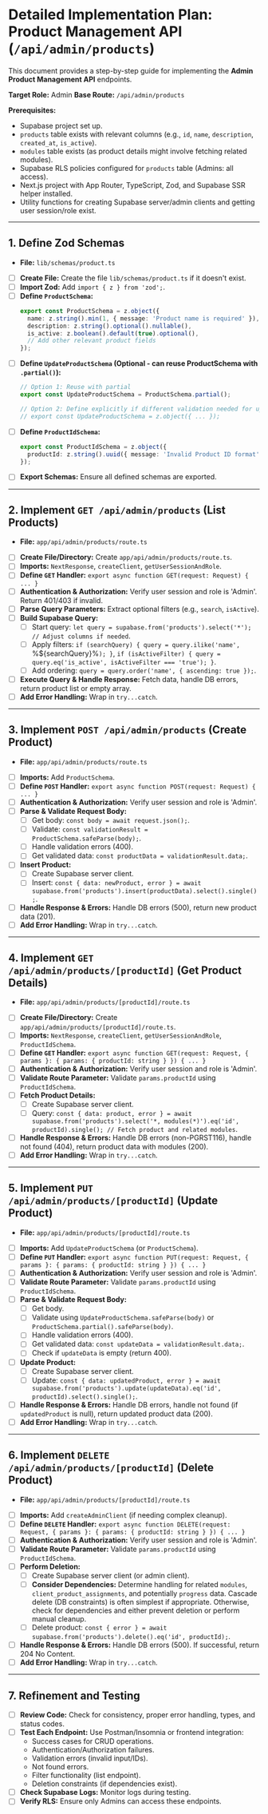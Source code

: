 # Detailed Implementation Plan: Product Management API (`/api/admin/products`)

This document provides a step-by-step guide for implementing the **Admin Product Management API** endpoints.

**Target Role:** Admin
**Base Route:** `/api/admin/products`

**Prerequisites:**

*   Supabase project set up.
*   `products` table exists with relevant columns (e.g., `id`, `name`, `description`, `created_at`, `is_active`).
*   `modules` table exists (as product details might involve fetching related modules).
*   Supabase RLS policies configured for `products` table (Admins: all access).
*   Next.js project with App Router, TypeScript, Zod, and Supabase SSR helper installed.
*   Utility functions for creating Supabase server/admin clients and getting user session/role exist.

---

## 1. Define Zod Schemas

*   **File:** `lib/schemas/product.ts`

*   [ ] **Create File:** Create the file `lib/schemas/product.ts` if it doesn't exist.
*   [ ] **Import Zod:** Add `import { z } from 'zod';`.
*   [ ] **Define `ProductSchema`:**
    ```typescript
    export const ProductSchema = z.object({
      name: z.string().min(1, { message: 'Product name is required' }),
      description: z.string().optional().nullable(),
      is_active: z.boolean().default(true).optional(),
      // Add other relevant product fields
    });
    ```
*   [ ] **Define `UpdateProductSchema` (Optional - can reuse ProductSchema with `.partial()`):**
    ```typescript
    // Option 1: Reuse with partial
    export const UpdateProductSchema = ProductSchema.partial();

    // Option 2: Define explicitly if different validation needed for update
    // export const UpdateProductSchema = z.object({ ... });
    ```
*   [ ] **Define `ProductIdSchema`:**
    ```typescript
    export const ProductIdSchema = z.object({
      productId: z.string().uuid({ message: 'Invalid Product ID format' })
    });
    ```
*   [ ] **Export Schemas:** Ensure all defined schemas are exported.

---

## 2. Implement `GET /api/admin/products` (List Products)

*   **File:** `app/api/admin/products/route.ts`

*   [ ] **Create File/Directory:** Create `app/api/admin/products/route.ts`.
*   [ ] **Imports:** `NextResponse`, `createClient`, `getUserSessionAndRole`.
*   [ ] **Define `GET` Handler:** `export async function GET(request: Request) { ... }`
*   [ ] **Authentication & Authorization:** Verify user session and role is 'Admin'. Return 401/403 if invalid.
*   [ ] **Parse Query Parameters:** Extract optional filters (e.g., `search`, `isActive`).
*   [ ] **Build Supabase Query:**
    *   [ ] Start query: `let query = supabase.from('products').select('*'); // Adjust columns if needed`.
    *   [ ] Apply filters: `if (searchQuery) { query = query.ilike('name', `%${searchQuery}%`); }`, `if (isActiveFilter) { query = query.eq('is_active', isActiveFilter === 'true'); }`.
    *   [ ] Add ordering: `query = query.order('name', { ascending: true });`.
*   [ ] **Execute Query & Handle Response:** Fetch data, handle DB errors, return product list or empty array.
*   [ ] **Add Error Handling:** Wrap in `try...catch`.

---

## 3. Implement `POST /api/admin/products` (Create Product)

*   **File:** `app/api/admin/products/route.ts`

*   [ ] **Imports:** Add `ProductSchema`.
*   [ ] **Define `POST` Handler:** `export async function POST(request: Request) { ... }`
*   [ ] **Authentication & Authorization:** Verify user session and role is 'Admin'.
*   [ ] **Parse & Validate Request Body:**
    *   [ ] Get body: `const body = await request.json();`.
    *   [ ] Validate: `const validationResult = ProductSchema.safeParse(body);`.
    *   [ ] Handle validation errors (400).
    *   [ ] Get validated data: `const productData = validationResult.data;`.
*   [ ] **Insert Product:**
    *   [ ] Create Supabase server client.
    *   [ ] Insert: `const { data: newProduct, error } = await supabase.from('products').insert(productData).select().single();`.
*   [ ] **Handle Response & Errors:** Handle DB errors (500), return new product data (201).
*   [ ] **Add Error Handling:** Wrap in `try...catch`.

---

## 4. Implement `GET /api/admin/products/[productId]` (Get Product Details)

*   **File:** `app/api/admin/products/[productId]/route.ts`

*   [ ] **Create File/Directory:** Create `app/api/admin/products/[productId]/route.ts`.
*   [ ] **Imports:** `NextResponse`, `createClient`, `getUserSessionAndRole`, `ProductIdSchema`.
*   [ ] **Define `GET` Handler:** `export async function GET(request: Request, { params }: { params: { productId: string } }) { ... }`
*   [ ] **Authentication & Authorization:** Verify user session and role is 'Admin'.
*   [ ] **Validate Route Parameter:** Validate `params.productId` using `ProductIdSchema`.
*   [ ] **Fetch Product Details:**
    *   [ ] Create Supabase server client.
    *   [ ] Query: `const { data: product, error } = await supabase.from('products').select('*, modules(*)').eq('id', productId).single(); // Fetch product and related modules`.
*   [ ] **Handle Response & Errors:** Handle DB errors (non-PGRST116), handle not found (404), return product data with modules (200).
*   [ ] **Add Error Handling:** Wrap in `try...catch`.

---

## 5. Implement `PUT /api/admin/products/[productId]` (Update Product)

*   **File:** `app/api/admin/products/[productId]/route.ts`

*   [ ] **Imports:** Add `UpdateProductSchema` (or `ProductSchema`).
*   [ ] **Define `PUT` Handler:** `export async function PUT(request: Request, { params }: { params: { productId: string } }) { ... }`
*   [ ] **Authentication & Authorization:** Verify user session and role is 'Admin'.
*   [ ] **Validate Route Parameter:** Validate `params.productId` using `ProductIdSchema`.
*   [ ] **Parse & Validate Request Body:**
    *   [ ] Get body.
    *   [ ] Validate using `UpdateProductSchema.safeParse(body)` or `ProductSchema.partial().safeParse(body)`.
    *   [ ] Handle validation errors (400).
    *   [ ] Get validated data: `const updateData = validationResult.data;`.
    *   [ ] Check if `updateData` is empty (return 400).
*   [ ] **Update Product:**
    *   [ ] Create Supabase server client.
    *   [ ] Update: `const { data: updatedProduct, error } = await supabase.from('products').update(updateData).eq('id', productId).select().single();`.
*   [ ] **Handle Response & Errors:** Handle DB errors, handle not found (if `updatedProduct` is null), return updated product data (200).
*   [ ] **Add Error Handling:** Wrap in `try...catch`.

---

## 6. Implement `DELETE /api/admin/products/[productId]` (Delete Product)

*   **File:** `app/api/admin/products/[productId]/route.ts`

*   [ ] **Imports:** Add `createAdminClient` (if needing complex cleanup).
*   [ ] **Define `DELETE` Handler:** `export async function DELETE(request: Request, { params }: { params: { productId: string } }) { ... }`
*   [ ] **Authentication & Authorization:** Verify user session and role is 'Admin'.
*   [ ] **Validate Route Parameter:** Validate `params.productId` using `ProductIdSchema`.
*   [ ] **Perform Deletion:**
    *   [ ] Create Supabase server client (or admin client).
    *   [ ] **Consider Dependencies:** Determine handling for related `modules`, `client_product_assignments`, and potentially `progress` data. Cascade delete (DB constraints) is often simplest if appropriate. Otherwise, check for dependencies and either prevent deletion or perform manual cleanup.
    *   [ ] Delete product: `const { error } = await supabase.from('products').delete().eq('id', productId);`.
*   [ ] **Handle Response & Errors:** Handle DB errors (500). If successful, return 204 No Content.
*   [ ] **Add Error Handling:** Wrap in `try...catch`.

---

## 7. Refinement and Testing

*   [ ] **Review Code:** Check for consistency, proper error handling, types, and status codes.
*   [ ] **Test Each Endpoint:** Use Postman/Insomnia or frontend integration:
    *   Success cases for CRUD operations.
    *   Authentication/Authorization failures.
    *   Validation errors (invalid input/IDs).
    *   Not found errors.
    *   Filter functionality (list endpoint).
    *   Deletion constraints (if dependencies exist).
*   [ ] **Check Supabase Logs:** Monitor logs during testing.
*   [ ] **Verify RLS:** Ensure only Admins can access these endpoints. 